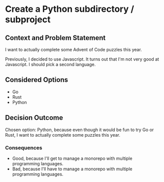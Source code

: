 # Create a Python subdirectory / subproject

## Context and Problem Statement

I want to actually complete some Advent of Code puzzles this year.

Previously, I decided to use Javascript. It turns out that I'm not very good at Javascript. I should pick a second language.

## Considered Options

- Go
- Rust
- Python

## Decision Outcome

Chosen option: Python, because even though it would be fun to try Go or Rust, I want to actually complete some puzzles this year.

### Consequences

- Good, because I'll get to manage a monorepo with multiple programming languages.
- Bad, because I'll have to manage a monorepo with multiple programming languages.
